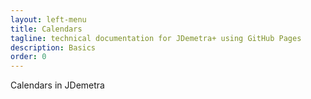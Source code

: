 ```yaml
---
layout: left-menu
title: Calendars
tagline: technical documentation for JDemetra+ using GitHub Pages
description: Basics
order: 0
---
```


Calendars in JDemetra
